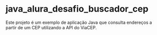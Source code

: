 # java_alura_desafio_buscador_cep
Este projeto é um exemplo de aplicação Java que consulta endereços a partir de um CEP utilizando a API do ViaCEP. 
